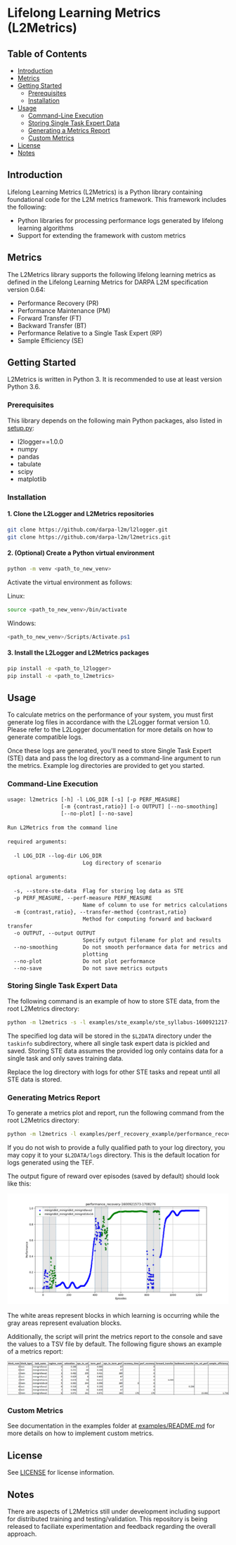 # Lifelong Learning Metrics (L2Metrics)

## Table of Contents

* [Introduction](#introduction)
* [Metrics](#metrics)
* [Getting Started](#getting-started)
  * [Prerequisites](#prerequisites)
  * [Installation](#installation)
* [Usage](#usage)
  * [Command-Line Execution](#command-line-execution)
  * [Storing Single Task Expert Data](#storing-single-task-expert-data)
  * [Generating a Metrics Report](#generating-a-metrics-report)
  * [Custom Metrics](#custom-metrics)
* [License](#license)
* [Notes](#notes)

## Introduction

Lifelong Learning Metrics (L2Metrics) is a Python library containing foundational code for the L2M metrics framework. This framework includes the following:

* Python libraries for processing performance logs generated by lifelong learning algorithms
* Support for extending the framework with custom metrics

## Metrics

The L2Metrics library supports the following lifelong learning metrics as defined in the Lifelong Learning Metrics for DARPA L2M specification version 0.64:

* Performance Recovery (PR)
* Performance Maintenance (PM)
* Forward Transfer (FT)
* Backward Transfer (BT)
* Performance Relative to a Single Task Expert (RP)
* Sample Efficiency (SE)

## Getting Started

L2Metrics is written in Python 3. It is recommended to use at least version Python 3.6.

### Prerequisites

This library depends on the following main Python packages, also listed in [setup.py](setup.py):

* l2logger==1.0.0
* numpy
* pandas
* tabulate
* scipy
* matplotlib

### Installation

#### 1. Clone the L2Logger and L2Metrics repositories

  ```bash
  git clone https://github.com/darpa-l2m/l2logger.git
  git clone https://github.com/darpa-l2m/l2metrics.git
  ```

#### 2. (Optional) Create a Python virtual environment

```bash
python -m venv <path_to_new_venv>
```

Activate the virtual environment as follows:

Linux:

```bash
source <path_to_new_venv>/bin/activate
```

Windows:

```powershell
<path_to_new_venv>/Scripts/Activate.ps1
```

#### 3. Install the L2Logger and L2Metrics packages

```bash
pip install -e <path_to_l2logger>
pip install -e <path_to_l2metrics>
```

## Usage

To calculate metrics on the performance of your system, you must first generate log files in accordance with the L2Logger format version 1.0. Please refer to the L2Logger documentation for more details on how to generate compatible logs.

Once these logs are generated, you'll need to store Single Task Expert (STE) data and pass the log directory as a command-line argument to run the metrics. Example log directories are provided to get you started.

### Command-Line Execution

  ```
  usage: l2metrics [-h] -l LOG_DIR [-s] [-p PERF_MEASURE]
                   [-m {contrast,ratio}] [-o OUTPUT] [--no-smoothing]
                   [--no-plot] [--no-save]
  
  Run L2Metrics from the command line

  required arguments:

    -l LOG_DIR --log-dir LOG_DIR
                          Log directory of scenario

  optional arguments:

    -s, --store-ste-data  Flag for storing log data as STE
    -p PERF_MEASURE, --perf-measure PERF_MEASURE
                          Name of column to use for metrics calculations
    -m {contrast,ratio}, --transfer-method {contrast,ratio}
                          Method for computing forward and backward transfer
    -o OUTPUT, --output OUTPUT
                          Specify output filename for plot and results
    --no-smoothing        Do not smooth performance data for metrics and
                          plotting
    --no-plot             Do not plot performance
    --no-save             Do not save metrics outputs
```

### Storing Single Task Expert Data

The following command is an example of how to store STE data, from the root L2Metrics directory:

```bash
python -m l2metrics -s -l examples/ste_example/ste_syllabus-1600921217-488978
```

The specified log data will be stored in the `$L2DATA` directory under the `taskinfo` subdirectory, where all single task expert data is pickled and saved. Storing STE data assumes the provided log only contains data for a single task and only saves training data.

Replace the log directory with logs for other STE tasks and repeat until all STE data is stored.

### Generating Metrics Report

To generate a metrics plot and report, run the following command from the root L2Metrics directory:

```bash
python -m l2metrics -l examples/perf_recovery_example/performance_recovery-1600921573-1708276 -p reward
```

If you do not wish to provide a fully qualified path to your log directory, you may copy it to your `$L2DATA/logs` directory. This is the default location for logs generated using the TEF.

The output figure of reward over episodes (saved by default) should look like this:

![diagram](examples/perf_recovery_example/performance_recovery-1600921573-1708276.png)

The white areas represent blocks in which learning is occurring while the gray areas represent evaluation blocks.

Additionally, the script will print the metrics report to the console and save the values to a TSV file by default. The following figure shows an example of a metrics report:

![diagram](examples/perf_recovery_example/performance_recovery-1600921573-1708276_metrics_report.png)

### Custom Metrics

See documentation in the examples folder at [examples/README.md](./examples/README.md) for more details on how to implement custom metrics.

## License

See [LICENSE](LICENSE) for license information.

## Notes

There are aspects of L2Metrics still under development including support for distributed training and testing/validation. This repository is being released to faciliate experimentation and feedback regarding the overall approach.
